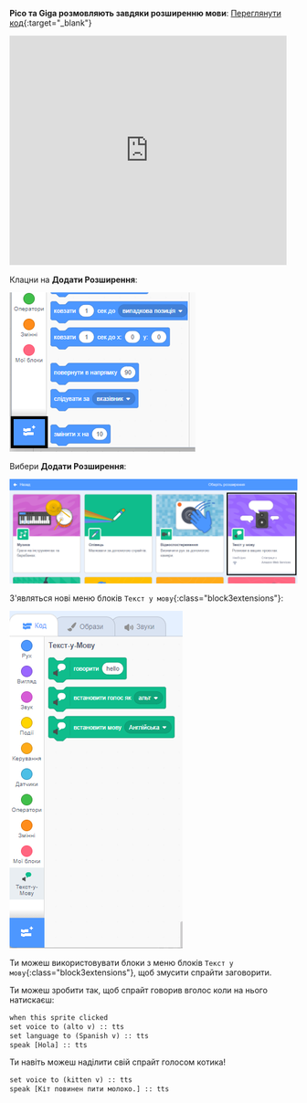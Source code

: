 **Pico та Giga розмовляють завдяки розширенню мови**: [Переглянути код](https://scratch.mit.edu/projects/499373708/editor){:target="_blank"}

<div class="scratch-preview">
  <iframe allowtransparency="true" width="485" height="402" src="https://scratch.mit.edu/projects/embed/499373708/?autostart=false" frameborder="0"></iframe>
</div>

Клацни на **Додати Розширення**:

![Іконка 'Додати Розширення'.](images/add-extension.png)

Вибери **Додати Розширення**:

![Розширення 'Текст у мову' виділено.](images/text-to-speech.png)

З'являться нові меню блоків `Текст у мову`{:class="block3extensions"}:

![Меню блоків 'Текст у мову'.](images/text-to-speech-blocks.png)

Ти можеш використовувати блоки з меню блоків `Текст у мову`{:class="block3extensions"}, щоб змусити спрайти заговорити.

Ти можеш зробити так, щоб спрайт говорив вголос коли на нього натискаєш:

```blocks3
when this sprite clicked
set voice to (alto v) :: tts
set language to (Spanish v) :: tts
speak [Hola] :: tts
```

Ти навіть можеш наділити свій спрайт голосом котика!

```blocks3
set voice to (kitten v) :: tts
speak [Кіт повинен пити молоко.] :: tts
```